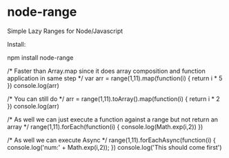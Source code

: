 node-range
==========

Simple Lazy Ranges for Node/Javascript

Install:

npm install node-range

/*
  Faster than Array.map since it does
  array composition and function application in same step
*/
var arr = range(1,11).map(function(i) {
    return i * 5
})
console.log(arr)

/*
You can still do
*/
arr = range(1,11).toArray().map(function(i) {
    return i * 2
})
console.log(arr)


/*
As well we can just execute a function against a range but not return an array
*/
range(1,11).forEach(function(i) {
    console.log(Math.exp(i,2))
})

/*
As well we can execute Async
*/
range(1,11).forEachAsync(function(i) {
    console.log('num:' + Math.exp(i,2));
})
console.log('This should come first')

